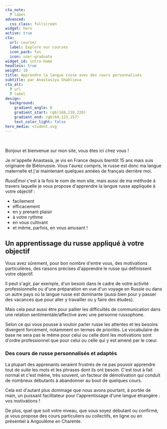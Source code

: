 ```yaml
---
cta_note:
  ? label
advanced:
  css_class: fullscreen
widget: hero
active: true
cta:
  url: course/
  label: Explore our courses
  icon_pack: fas
  icon: user-graduate
widget_id: intro-home
headless: true
weight: 10
title: Apprendre la langue russe avec des cours personnalisés
subtitle: par Anastasiya Shabliova
cta_alt:
  ? url
  ? label
design:
  background:
    gradient_angle: 0
    gradient_start: rgb(168,218,220)
    gradient_end: rgb(69,123,157)
    text_color_light: false
hero_media: student.svg
---
```

<br>

Bonjour et bienvenue sur mon site, vous êtes ici chez vous !

Je m'appelle Anastasia, je vis en France depuis bientôt 15 ans mais suis originaire de Biélorussie. Vous l'aurez compris, le russe est donc ma langue maternelle et j'ai maintenant quelques années de français derrière moi.

*RussÉmoi* c'est à la fois le nom de mon site, mais aussi de ma méthode à travers laquelle je vous propose d'apprendre la langue russe appliquée à votre objectif :

- facilement
- efficacement
- en y prenant plaisir
- à votre rythme
- en vous cultivant
- et même, parfois, en vous amusant !

## Un apprentissage du russe appliqué à votre objectif

Vous avez sûrement, pour bon nombre d'entre vous, des motivations particulières, des raisons précises d'apprendre le russe qui définissent votre objectif.

Il peut s'agir, par exemple, d'un besoin dans le cadre de votre activité professionnelle ou d'une préparation en vue d'un voyage en Russie ou dans un autre pays où la langue russe est dominante (aussi bien pour y passer des vacances que pour aller y travailler ou y faire des études).

Mais cela peut aussi être pour pallier les difficultés de communication dans une relation sentimentale/affective avec une personne russophone.

Selon ce qui vous pousse à vouloir parler russe les attentes et les besoins divergent forcément, notamment en termes de priorités. Le vocabulaire de base ne sera pas le même pour celui ou celle dont les motivations sont d'ordre professionnel que pour celui ou celle qui y est amené par le cœur.

### Des cours de russe personnalisés et adaptés

La plupart des apprenants seraient frustrés de ne pas pouvoir apprendre tout de suite les mots et les phrases dont ils ont besoin. 
C'est tout à fait normal et c'est même, très souvent, un facteur de démotivation qui conduit de nombreux débutants à abandonner au bout de quelques cours.

Cela est d'autant plus dommage que nous avons pourtant, à portée de main, un puissant facilitateur pour l'apprentissage d'une langue étrangère : vos motivations !

De plus, quel que soit votre niveau, que vous soyez débutant ou confirmé, je vous propose des cours particuliers ou collectifs, en ligne ou en présentiel à Angoulême en Charente.

